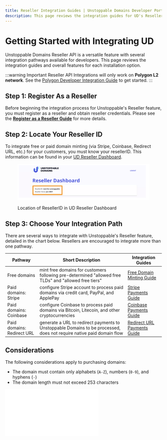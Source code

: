 ```yaml
---
title: Reseller Integration Guides | Unstoppable Domains Developer Portal
description: This page reviews the integration guides for UD's Reseller API feature. This feature works for Polygon domains.
---
```


# Getting Started with Integrating UD

Unstoppable Domains Reseller API is a versatile feature with several integration pathways available for developers. This page reviews the integration guides and overall features for each installation option.

:::warning Important
Reseller API Integrations will only work on **Polygon L2 network**. See the [Polygon Developer Integration Guide](../../polygon/polygon-migration-guide.md) to get started.
:::

## Step 1: Register As a Reseller

Before beginning the integration process for Unstoppable's Reseller feature, you must register as a reseller and obtain reseller credentials. Please see the [**Register as a Reseller Guide**](../index.md) for more details.

## Step 2: Locate Your Reseller ID

To integrate free or paid domain minting (via Stripe, Coinbase, Redirect URL, etc.) for your customers, you must know your resellerID. This information can be found in your [UD Reseller Dashboard](https://unstoppabledomains.com/resellers).

<figure>

![Location of ResellerID in UD Reseller Dashboard](/images/reseller-id.png '#width=80%;')

<figcaption>Location of ResellerID in UD Reseller Dashboard</figcaption>
</figure>

## Step 3: Choose Your Integration Path

There are several ways to integrate with Unstoppable's Reseller feature, detailed in the chart below. Resellers are encouraged to integrate more than one pathway.

| Pathway                    | Short Description                                                                                                    | Integration Guides                                            |
| -------------------------- | -------------------------------------------------------------------------------------------------------------------- | ------------------------------------------------------------- |
| Free domains               | mint free domains for customers following pre-determined "allowed free TLDs" and "allowed free tiers"               | [Free Domain Minting Guide](reseller-integration-guides/mint-free-domains.md)       |
| Paid domains: Stripe       | configure Stripe account to process paid domains via credit card, PayPal, and ApplePay                               | [Stripe Payments Guide](reseller-integration-guides/stripe-payments.md)             |
| Paid domains: Coinbase     | configure Coinbase to process paid domains via Bitcoin, Litecoin, and other cryptocurrencies                         | [Coinbase Payments Guide](reseller-integration-guides/coinbase-payments.md)         |
| Paid domains: Redirect URL | generate a URL to redirect payments to Unstoppable Domains to be processed, does not require native paid domain flow | [Redirect URL Payments Guide](reseller-integration-guides/redirect-url-payments.md) |

## Considerations

The following considerations apply to purchasing domains:

* The domain must contain only alphabets (`A-Z`), numbers (`0-9`), and hyphens (`-`)
* The domain length must not exceed 253 characters

<embed src="/snippets/_discord.md" />
